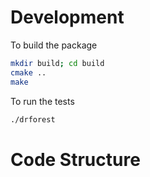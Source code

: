 # Development

To build the package

```bash
mkdir build; cd build
cmake ..
make
```

To run the tests

```bash
./drforest
```

# Code Structure
